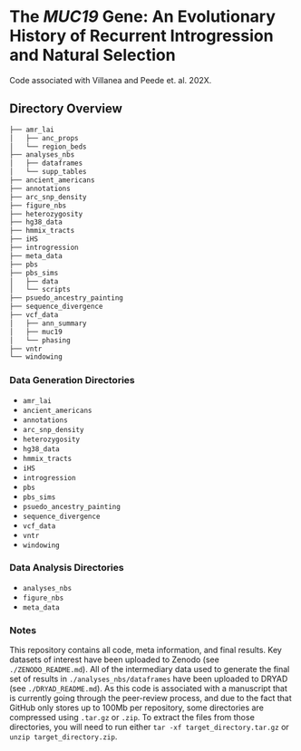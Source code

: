 # The *MUC19* Gene: An Evolutionary History of Recurrent Introgression and Natural Selection

Code associated with Villanea and Peede et. al. 202X.

## Directory Overview

```bash
├── amr_lai
│   ├── anc_props
│   └── region_beds
├── analyses_nbs
│   ├── dataframes
│   └── supp_tables
├── ancient_americans
├── annotations
├── arc_snp_density
├── figure_nbs
├── heterozygosity
├── hg38_data
├── hmmix_tracts
├── iHS
├── introgression
├── meta_data
├── pbs
├── pbs_sims
│   ├── data
│   └── scripts
├── psuedo_ancestry_painting
├── sequence_divergence
├── vcf_data
│   ├── ann_summary
│   ├── muc19
│   └── phasing
├── vntr
└── windowing
```

### Data Generation Directories

- `amr_lai`
- `ancient_americans`
- `annotations`
- `arc_snp_density`
- `heterozygosity`
- `hg38_data`
- `hmmix_tracts`
- `iHS`
- `introgression`
- `pbs`
- `pbs_sims`
- `psuedo_ancestry_painting`
- `sequence_divergence`
- `vcf_data`
- `vntr`
- `windowing`

### Data Analysis Directories

- `analyses_nbs`
- `figure_nbs`
- `meta_data`

### Notes

This repository contains all code, meta information, and final results. Key datasets of interest have been uploaded to Zenodo (see `./ZENODO_README.md`). All of the intermediary data used to generate the final set of results in `./analyses_nbs/dataframes` have been uploaded to DRYAD (see `./DRYAD_README.md`). As this code is associated with a manuscript that is currently going through the peer-review process, and due to the fact that GitHub only stores up to 100Mb per repository, some directories are compressed using `.tar.gz` or `.zip`. To extract the files from those directories, you will need to run either `tar -xf target_directory.tar.gz` or `unzip target_directory.zip`.